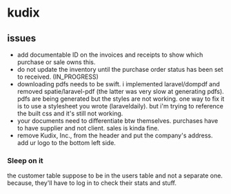 # kudix

## issues

- add documentable ID on the invoices and receipts to show which purchase or sale owns this.
- do not update the inventory until the purchase order status has been set to received. (IN_PROGRESS)
- downloading pdfs needs to be swift. i implemented laravel/dompdf and removed spatie/laravel-pdf (the latter was very slow at generating pdfs). pdfs are being generated but the styles are not working. one way to fix it is to use a stylesheet you wrote (laraveldaily). but i'm trying to reference the built css and it's still not working.
- your documents need to differentiate btw themselves. purchases have to have supplier and not client. sales is kinda fine.
- remove Kudix, Inc., from the header and put the company's address. add ur logo to the bottom left side.

### Sleep on it
<!-- !IMPORTANT -->
the customer table suppose to be in the users table and not a separate one. because, they'll have to log in to check their stats and stuff.
